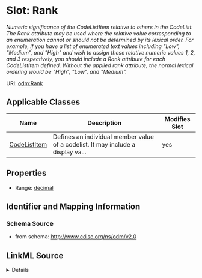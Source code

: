 # Slot: Rank


_Numeric significance of the CodeListItem relative to others in the CodeList. The Rank attribute may be used where the relative value corresponding to an enumeration cannot or should not be determined by its lexical order. For example, if you have a list of enumerated text values including "Low", "Medium", and "High" and wish to assign these relative numeric values 1, 2, and 3 respectively, you should include a Rank attribute for each CodeListItem defined. Without the applied rank attribute, the normal lexical ordering would be "High", "Low", and "Medium"._



URI: [odm:Rank](http://www.cdisc.org/ns/odm/v2.0/Rank)



<!-- no inheritance hierarchy -->




## Applicable Classes

| Name | Description | Modifies Slot |
| --- | --- | --- |
[CodeListItem](CodeListItem.md) | Defines an individual member value of a codelist. It may include a display va... |  yes  |







## Properties

* Range: [decimal](decimal.md)





## Identifier and Mapping Information







### Schema Source


* from schema: http://www.cdisc.org/ns/odm/v2.0




## LinkML Source

<details>
```yaml
name: Rank
description: Numeric significance of the CodeListItem relative to others in the CodeList.
  The Rank attribute may be used where the relative value corresponding to an enumeration
  cannot or should not be determined by its lexical order. For example, if you have
  a list of enumerated text values including "Low", "Medium", and "High" and wish
  to assign these relative numeric values 1, 2, and 3 respectively, you should include
  a Rank attribute for each CodeListItem defined. Without the applied rank attribute,
  the normal lexical ordering would be "High", "Low", and "Medium".
from_schema: http://www.cdisc.org/ns/odm/v2.0
rank: 1000
alias: Rank
domain_of:
- CodeListItem
range: decimal

```
</details>